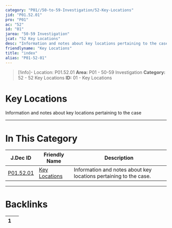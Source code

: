 ```yaml
---
category: "P01//50-to-59-Investigation/52-Key-Locations"
jid: "P01.52.01"
pro: "P01"
ac: "52"
id: "01"
jarea: "50-59 Investigation"
jcat: "52 Key Locations"
desc: "Information and notes about key locations pertaining to the case."
friendlyname: "Key Locations"
title: "index"
alias: "P01-52-01"
---
```

>[!info]- Location: P01.52.01
>**Area:** P01 - 50-59 Investigation
>**Category:** 52 - 52 Key Locations
>**ID:** 01 - Key Locations

# Key Locations

Information and notes about key locations pertaining to the case
 


---
# In This Category

| J.Dec ID                                                                           | Friendly Name                                                                          | Description                                                       |
| ---------------------------------------------------------------------------------- | -------------------------------------------------------------------------------------- | ----------------------------------------------------------------- |
| [P01.52.01](index.md) | [Key Locations](index.md) | Information and notes about key locations pertaining to the case. |


---
# Backlinks
<div><table class="dataview table-view-table"><thead class="table-view-thead"><tr class="table-view-tr-header"><th class="table-view-th"><span></span><span class="dataview small-text">1</span></th><th class="table-view-th"><span></span></th></tr></thead><tbody class="table-view-tbody"></tbody></table></div>